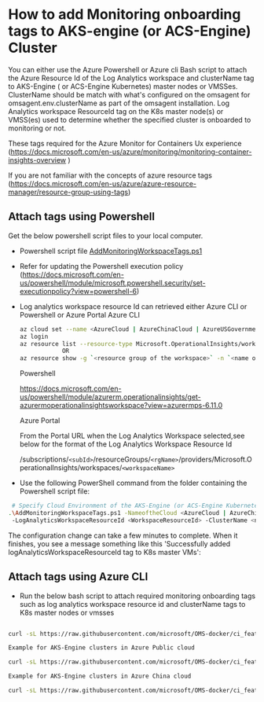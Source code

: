 # How to add Monitoring onboarding tags to AKS-engine (or ACS-Engine) Cluster
You can either use the Azure Powershell or Azure cli Bash script to attach the Azure Resource Id of the Log Analytics workspace and clusterName tag to AKS-Engine ( or ACS-Engine Kubernetes) master nodes or VMSSes.
ClusterName should be match with what's configured on the omsagent for omsagent.env.clusterName as part of the omsagent installation.
Log Analytics workspace ResourceId tag on the K8s master node(s) or VMSS(es) used to determine whether the specified cluster is onboarded to monitoring or not.

These  tags required for the Azure Monitor for Containers Ux experience (https://docs.microsoft.com/en-us/azure/monitoring/monitoring-container-insights-overview )

If you are not familiar with the concepts of azure resource tags (https://docs.microsoft.com/en-us/azure/azure-resource-manager/resource-group-using-tags)

## Attach tags using Powershell

Get the below powershell script files to your local computer.
   - Powershell script file [AddMonitoringWorkspaceTags.ps1](https://github.com/Microsoft/OMS-docker/blob/ci_feature/docs/aksengine/kubernetes/AddMonitoringWorkspaceTags.ps1)
   - Refer for updating the Powershell execution policy (https://docs.microsoft.com/en-us/powershell/module/microsoft.powershell.security/set-executionpolicy?view=powershell-6)
   - Log analytics workspace resource Id can retrieved either Azure CLI or Powershell or Azure Portal
      Azure CLI

      ``` sh
      az cloud set --name <AzureCloud | AzureChinaCloud | AzureUSGovernment>
      az login
      az resource list --resource-type Microsoft.OperationalInsights/workspaces
                  OR
      az resource show -g `<resource group of the workspace>` -n `<name of the workspace>` --resource-type Microsoft.OperationalInsights/workspaces
      ```
      Powershell

      https://docs.microsoft.com/en-us/powershell/module/azurerm.operationalinsights/get-azurermoperationalinsightsworkspace?view=azurermps-6.11.0

     Azure Portal

     From the Portal URL when the Log Analytics Workspace selected,see below for the format of the Log Analytics Workspace Resource Id

     /subscriptions/`<subId>`/resourceGroups/`<rgName>`/providers/Microsoft.OperationalInsights/workspaces/`<workspaceName>`


- Use the following PowerShell command from the folder containing the Powershell script file:

``` sh
 # Specify Cloud Environment of the AKS-Engine (or ACS-Engine Kubernetes) cluster.
.\AddMonitoringWorkspaceTags.ps1 -NameoftheCloud <AzureCloud | AzureChinaCloud> -SubscriptionId <Cluster SubscriptionId> -ResourceGroupName <Cluster ResourceGroup>
 -LogAnalyticsWorkspaceResourceId <WorkspaceResourceId> -ClusterName <name of the cluster>

```

The configuration change can take a few minutes to complete. When it finishes, you see a message something like this 'Successfully added logAnalyticsWorkspaceResourceId tag to K8s master VMs':

## Attach tags using Azure CLI

- Run the below bash script to attach required monitoring onboarding tags such as log analytics workspace resource id and clusterName tags to K8s master nodes or vmsses

``` sh

curl -sL https://raw.githubusercontent.com/microsoft/OMS-docker/ci_feature/docs/aksengine/kubernetes/AddMonitoringOnboardingTags.sh | bash -s <nameoftheCloud> <subscriptionId> <clusterResourceGroup> <logAnalyticsWorkspaceResourceId> <clusterName>

Example for AKS-Engine clusters in Azure Public cloud

curl -sL https://raw.githubusercontent.com/microsoft/OMS-docker/ci_feature/docs/aksengine/kubernetes/AddMonitoringOnboardingTags.sh | bash -s "AzureCloud" "00000000-0000-0000-0000-000000000000"  "my-aks-engine-cluster-rg"  "/subscriptions/<SubscriptionId>/resourceGroups/workspaceRg/providers/Microsoft.OperationalInsights/workspaces/workspaceName" "my-aks-engine-cluster"

Example for AKS-Engine clusters in Azure China cloud

curl -sL https://raw.githubusercontent.com/microsoft/OMS-docker/ci_feature/docs/aksengine/kubernetes/AddMonitoringOnboardingTags.sh | bash -s "AzureChinaCloud" "00000000-0000-0000-0000-000000000000"  "my-aks-engine-cluster-rg"  "/subscriptions/<SubscriptionId>/resourceGroups/workspaceRg/providers/Microsoft.OperationalInsights/workspaces/workspaceName" "my-aks-engine-cluster"

```
